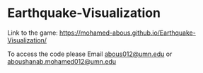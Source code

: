 # Earthquake-Visualization

Link to the game: https://mohamed-abous.github.io/Earthquake-Visualization/

To access the code please Email abous012@umn.edu or aboushanab.mohamed012@umn.edu
